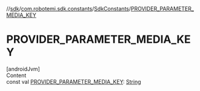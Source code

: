 //[sdk](../../../index.md)/[com.robotemi.sdk.constants](../index.md)/[SdkConstants](index.md)/[PROVIDER_PARAMETER_MEDIA_KEY](-p-r-o-v-i-d-e-r_-p-a-r-a-m-e-t-e-r_-m-e-d-i-a_-k-e-y.md)



# PROVIDER_PARAMETER_MEDIA_KEY  
[androidJvm]  
Content  
const val [PROVIDER_PARAMETER_MEDIA_KEY](-p-r-o-v-i-d-e-r_-p-a-r-a-m-e-t-e-r_-m-e-d-i-a_-k-e-y.md): [String](https://kotlinlang.org/api/latest/jvm/stdlib/kotlin/-string/index.html)  



